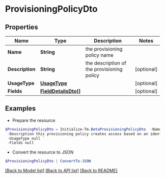 # ProvisioningPolicyDto
## Properties

Name | Type | Description | Notes
------------ | ------------- | ------------- | -------------
**Name** | **String** | the provisioning policy name | 
**Description** | **String** | the description of the provisioning policy | [optional] 
**UsageType** | [**UsageType**](UsageType.md) |  | [optional] 
**Fields** | [**FieldDetailsDto[]**](FieldDetailsDto.md) |  | [optional] 

## Examples

- Prepare the resource
```powershell
$ProvisioningPolicyDto = Initialize-Tm.BetaProvisioningPolicyDto  -Name example provisioning policy for inactive identities `
 -Description this provisioning policy creates access based on an identity going inactive `
 -UsageType null `
 -Fields null
```

- Convert the resource to JSON
```powershell
$ProvisioningPolicyDto | ConvertTo-JSON
```

[[Back to Model list]](../README.md#documentation-for-models) [[Back to API list]](../README.md#documentation-for-api-endpoints) [[Back to README]](../README.md)

